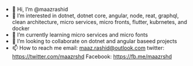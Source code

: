 - 👋 Hi, I’m @maazrashid
- 👀 I’m interested in dotnet, dotnet core, angular, node, reat, graphql, clean architecture, micro services, micro fronts, flutter, kubrnetes, and docker
- 🌱 I’m currently learning micro services and micro fonts
- 💞️ I’m looking to collaborate on dotnet and angular baseed projects
- 📫 How to reach me
  email: maaz.rashid@outlook.com
  twitter: https://twitter.com/maazrshd
  Facebook: https://fb.me/maazrshd

<!---
maazrashid/maazrashid is a ✨ special ✨ repository because its `README.md` (this file) appears on your GitHub profile.
You can click the Preview link to take a look at your changes.
--->
